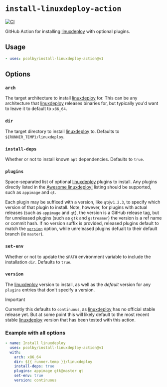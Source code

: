 # `install-linuxdeploy-action`

[![CI](https://github.com/pcolby/install-linuxdeploy-action/actions/workflows/ci.yaml/badge.svg?branch=main)](
  https://github.com/pcolby/pcolby/install-linuxdeploy-action/actions/workflows/ci.yaml)

GitHub Action for installing [linuxdeploy] with optional plugins.

## Usage

```yaml
- uses: pcolby/install-linuxdeploy-action@v1
```

## Options

### `arch`

The target architecture to install [linuxdeploy] for. This can be any architecture that [linuxdeploy] releases binaries
for, but typically you'd want to leave it to default to `x86_64`.

### `dir`

The target directory to install [linuxdeploy] to. Defaults to `${RUNNER_TEMP}/linuxdeploy`.

### `install-deps`

Whether or not to install known `apt` dependencies. Defaults to `true`.

### `plugins`

Space-separated list of optional [linuxdeploy] plugins to install. Any plugins directly listed in the
[Awesome linuxdeploy!] listing should be supported, such as `appimage` and `qt`.

Each plugin may be suffixed with a version, like `qt@v1.2.3`, to specify which version of that plugin to install. Note,
however, for plugins with actual releases (such as `appimage` and `qt`), the version is a GitHub release tag, but for
unreleased plugins (such as `gtk` and `gstreamer`) the version is a ref name or commit hash. If no version suffix is
provided, released plugins default to match the [`version`](#version) option, while unreleased plugins defualt to their
default branch (ie `master`).

### `set-env`

Whether or not to update the `$PATH` environment variable to include the installation `dir`. Defaults to `true`.

### `version`

The [linuxdeploy] version to install, as well as the _default_ version for any `plugins` entries that don't specify a
version.

> [!IMPORTANT]
> Currently this defaults to `continuous`, as [linuxdeploy] has no official stable release yet. But at some point
> this will likely default to the most recent stable [linuxdeploy] version that has been tested with this action.

### Example with all options

```yaml
- name: Install linuxdeploy
  uses: pcolby/install-linuxdeploy-action@v1
  with:
    arch: x86_64
    dir: ${{ runner.temp }}/linuxdeploy
    install-deps: true
    plugins: appimage gtk@master qt
    set-env: true
    version: continuous
```

[Awesome linuxdeploy!]: https://github.com/linuxdeploy/awesome-linuxdeploy
[linuxdeploy]: https://github.com/linuxdeploy/linuxdeploy
